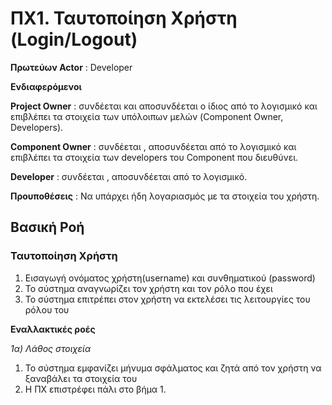 # ΠΧ1. Ταυτοποίηση Χρήστη (Login/Logout)

**Πρωτεύων Actor** : Developer

**Ενδιαφερόμενοι** 

**Project Owner** : συνδέεται και αποσυνδέεται ο ίδιος από το λογισμικό και επιβλέπει τα στοιχεία των υπόλοιπων μελών (Component Owner, Developers).

**Component Owner** : συνδέεται , αποσυνδέεται από το λογισμικό και επιβλέπει τα στοιχεία των developers του Component που διευθύνει.

**Developer** : συνδέεται , αποσυνδέεται από το λογισμικό.

**Προυποθέσεις** : Να υπάρχει ήδη λογαριασμός με τα στοιχεία του χρήστη.

## Βασική Ροή 

### Ταυτοποίηση Χρήστη

1. Εισαγωγή ονόματος χρήστη(username) και συνθηματικού (password)
2. Το σύστημα αναγνωρίζει τον χρήστη και τον ρόλο που έχει
3. Το σύστημα επιτρέπει στον χρήστη να εκτελέσει τις λειτουργίες του ρόλου του

**Εναλλακτικές ροές**

*1α) Λάθος στοιχεία*
1. Το σύστημα εμφανίζει μήνυμα σφάλματος και ζητά από τον χρήστη να ξαναβάλει τα στοιχεία του
2. Η ΠΧ επιστρέφει πάλι στο βήμα 1.


   
